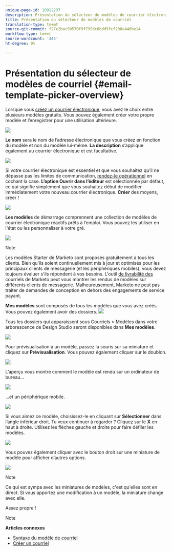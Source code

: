 ```yaml
---
unique-page-id: 10912237
description: Présentation du sélecteur de modèles de courrier électronique - Documents marketing - Documentation du produit
title: Présentation du sélecteur de modèles de courriel
translation-type: tm+mt
source-git-commit: f27e2bac90570f9f795dc6bdd5fcf208c446be14
workflow-type: tm+mt
source-wordcount: '345'
ht-degree: 0%

---
```



# Présentation du sélecteur de modèles de courriel {#email-template-picker-overview}

Lorsque vous [créez un courrier électronique](../../../../product-docs/email-marketing/general/creating-an-email/create-an-email.md), vous avez le choix entre plusieurs modèles gratuits. Vous pouvez également créer votre propre modèle et l’enregistrer pour une utilisation ultérieure.

![](assets/starter-templates.png)

**Le nom** sera le nom de l’adresse électronique que vous créez en fonction du modèle et non du modèle lui-même. **La description** s’applique également au courrier électronique et est facultative.

![](assets/two-2.png)

Si votre courrier électronique est essentiel et que vous souhaitez qu’il ne dépasse pas les limites de communication, [rendez-le opérationnel](../../../../product-docs/email-marketing/general/functions-in-the-editor/make-an-email-operational.md) en cochant la case. **L’option Ouvrir dans l’éditeur** est sélectionnée par défaut, ce qui signifie simplement que vous souhaitez début de modifier immédiatement votre nouveau courrier électronique. **Créer** des moyens, créer !

![](assets/three-2.png)

**Les modèles** de démarrage comprennent une collection de modèles de courrier électronique réactifs prêts à l’emploi. Vous pouvez les utiliser en l&#39;état ou les personnaliser à votre gré.

![](assets/starter-templates.png)

>[!NOTE]
>
>Les modèles Starter de Marketo sont proposés gratuitement à tous les clients. Bien qu&#39;ils soient continuellement mis à jour et optimisés pour les principaux clients de messagerie (et les périphériques mobiles), vous devez toujours évaluer s&#39;ils répondent à vos besoins. L&#39;outil [de livrabilité des](http://docs.marketo.com/display/DOCS/Email+Deliverability+Tool) courriels de Marketo peut vous montrer les rendus de modèles sur différents clients de messagerie. Malheureusement, Marketo ne peut pas traiter de demandes de conception en dehors des engagements de service payant.

**Mes modèles** sont composés de tous les modèles que vous avez créés. Vous pouvez également avoir des dossiers.   ![](assets/five-2.png)

Tous les dossiers qui apparaissent sous Courriels > Modèles dans votre arborescence de Design Studio seront disponibles dans **Mes modèles**.

![](assets/six-1.png)

Pour prévisualisation à un modèle, passez la souris sur sa miniature et cliquez sur **Prévisualisation**. Vous pouvez également cliquer sur le doublon.

![](assets/seven-1.png)

L’aperçu vous montre comment le modèle est rendu sur un ordinateur de bureau...

![](assets/eight-1.png)

...et un périphérique mobile.

![](assets/nine-1.png)

Si vous aimez ce modèle, choisissez-le en cliquant sur **Sélectionner** dans l’angle inférieur droit. Tu veux continuer à regarder ? Cliquez sur le **X** en haut à droite. Utilisez les flèches gauche et droite pour faire défiler les modèles.

![](assets/ten-1.png)

Vous pouvez également cliquer avec le bouton droit sur une miniature de modèle pour afficher d’autres options.

![](assets/eleven-1.png)

>[!NOTE]
>
>Ce qui est sympa avec les miniatures de modèles, c&#39;est qu&#39;elles sont en direct. Si vous apportez une modification à un modèle, la miniature change avec elle.

Assez propre !

>[!NOTE]
>
>**Articles connexes**
>
>* [Syntaxe du modèle de courriel](email-template-syntax.md)
>* [Créer un courriel](../../../../product-docs/email-marketing/general/creating-an-email/create-an-email.md)

>



